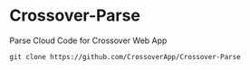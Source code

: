 # Crossover-Parse
Parse Cloud Code for Crossover Web App


`git clone https://github.com/CrossoverApp/Crossover-Parse`

